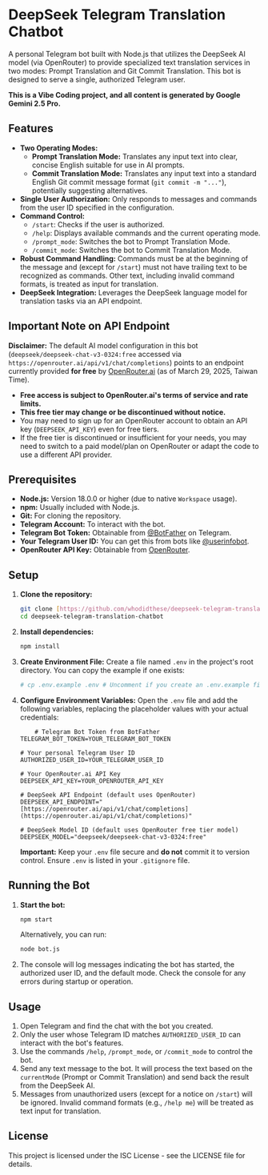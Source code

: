 # DeepSeek Telegram Translation Chatbot

A personal Telegram bot built with Node.js that utilizes the DeepSeek AI model (via OpenRouter) to provide specialized text translation services in two modes: Prompt Translation and Git Commit Translation. This bot is designed to serve a single, authorized Telegram user.

**This is a Vibe Coding project, and all content is generated by Google Gemini 2.5 Pro.**

## Features

* **Two Operating Modes:**
    * **Prompt Translation Mode:** Translates any input text into clear, concise English suitable for use in AI prompts.
    * **Commit Translation Mode:** Translates any input text into a standard English Git commit message format (`git commit -m "..."`), potentially suggesting alternatives.
* **Single User Authorization:** Only responds to messages and commands from the user ID specified in the configuration.
* **Command Control:**
    * `/start`: Checks if the user is authorized.
    * `/help`: Displays available commands and the current operating mode.
    * `/prompt_mode`: Switches the bot to Prompt Translation Mode.
    * `/commit_mode`: Switches the bot to Commit Translation Mode.
* **Robust Command Handling:** Commands must be at the beginning of the message and (except for `/start`) must not have trailing text to be recognized as commands. Other text, including invalid command formats, is treated as input for translation.
* **DeepSeek Integration:** Leverages the DeepSeek language model for translation tasks via an API endpoint.

## Important Note on API Endpoint

**Disclaimer:** The default AI model configuration in this bot (`deepseek/deepseek-chat-v3-0324:free` accessed via `https://openrouter.ai/api/v1/chat/completions`) points to an endpoint currently provided **for free** by [OpenRouter.ai](https://openrouter.ai/) (as of March 29, 2025, Taiwan Time).

* **Free access is subject to OpenRouter.ai's terms of service and rate limits.**
* **This free tier may change or be discontinued without notice.**
* You may need to sign up for an OpenRouter account to obtain an API key (`DEEPSEEK_API_KEY`) even for free tiers.
* If the free tier is discontinued or insufficient for your needs, you may need to switch to a paid model/plan on OpenRouter or adapt the code to use a different API provider.

## Prerequisites

* **Node.js:** Version 18.0.0 or higher (due to native `Workspace` usage).
* **npm:** Usually included with Node.js.
* **Git:** For cloning the repository.
* **Telegram Account:** To interact with the bot.
* **Telegram Bot Token:** Obtainable from [@BotFather](https://t.me/BotFather) on Telegram.
* **Your Telegram User ID:** You can get this from bots like [@userinfobot](https://t.me/userinfobot).
* **OpenRouter API Key:** Obtainable from [OpenRouter](https://openrouter.ai/).

## Setup

1.  **Clone the repository:**
    ```bash
    git clone [https://github.com/whodidthese/deepseek-telegram-translation-chatbot.git](https://github.com/whodidthese/deepseek-telegram-translation-chatbot.git)
    cd deepseek-telegram-translation-chatbot
    ```

2.  **Install dependencies:**
    ```bash
    npm install
    ```

3.  **Create Environment File:**
    Create a file named `.env` in the project's root directory. You can copy the example if one exists:
    ```bash
    # cp .env.example .env # Uncomment if you create an .env.example file
    ```

4.  **Configure Environment Variables:**
    Open the `.env` file and add the following variables, replacing the placeholder values with your actual credentials:

    ```dotenv
        # Telegram Bot Token from BotFather
    TELEGRAM_BOT_TOKEN=YOUR_TELEGRAM_BOT_TOKEN

    # Your personal Telegram User ID
    AUTHORIZED_USER_ID=YOUR_TELEGRAM_USER_ID

    # Your OpenRouter.ai API Key
    DEEPSEEK_API_KEY=YOUR_OPENROUTER_API_KEY

    # DeepSeek API Endpoint (default uses OpenRouter)
    DEEPSEEK_API_ENDPOINT="[https://openrouter.ai/api/v1/chat/completions](https://openrouter.ai/api/v1/chat/completions)"

    # DeepSeek Model ID (default uses OpenRouter free tier model)
    DEEPSEEK_MODEL="deepseek/deepseek-chat-v3-0324:free"
    ```
    **Important:** Keep your `.env` file secure and **do not** commit it to version control. Ensure `.env` is listed in your `.gitignore` file.

## Running the Bot

1.  **Start the bot:**
    ```bash
    npm start
    ```
    Alternatively, you can run:
    ```bash
    node bot.js
    ```

2.  The console will log messages indicating the bot has started, the authorized user ID, and the default mode. Check the console for any errors during startup or operation.

## Usage

1.  Open Telegram and find the chat with the bot you created.
2.  Only the user whose Telegram ID matches `AUTHORIZED_USER_ID` can interact with the bot's features.
3.  Use the commands `/help`, `/prompt_mode`, or `/commit_mode` to control the bot.
4.  Send any text message to the bot. It will process the text based on the `currentMode` (Prompt or Commit Translation) and send back the result from the DeepSeek AI.
5.  Messages from unauthorized users (except for a notice on `/start`) will be ignored. Invalid command formats (e.g., `/help me`) will be treated as text input for translation.

## License

This project is licensed under the ISC License - see the LICENSE file for details.